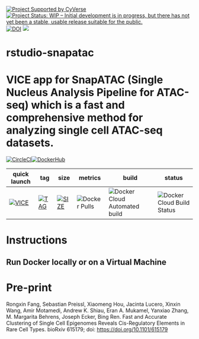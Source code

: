 [![Project Supported by CyVerse](https://img.shields.io/badge/Supported%20by-CyVerse-blue.svg)](https://learning.cyverse.org/projects/vice/en/latest/) [![Project Status: WIP – Initial development is in progress, but there has not yet been a stable, usable release suitable for the public.](https://www.repostatus.org/badges/latest/wip.svg)](https://www.repostatus.org/#wip) [![DOI](https://zenodo.org/badge/DOI/10.1101/zenodo.615179.svg)](https://doi.org/10.1101/zenodo.) [![](https://images.microbadger.com/badges/license/reetututeja/rstudio-snapatac.svg)](https://microbadger.com/images/reetututeja/rstudio-snapatac)

# rstudio-snapatac

# VICE app for SnapATAC (Single Nucleus Analysis Pipeline for ATAC-seq) which is a fast and comprehensive method for analyzing single cell ATAC-seq datasets.


[![CircleCI](https://circleci.com/gh/cyverse-vice/rstudio-snapatac.svg?style=svg)](https://circleci.com/gh/cyverse-vice/snapatac)[![DockerHub](https://img.shields.io/badge/DockerHub-brightgreen.svg?style=popout&logo=Docker)](https://hub.docker.com/r/cyversevice/jupyterlab-vscode)


quick launch | tag | size | metrics | build | status |  
------------ | --- | ---- | ------- | ------|--------|
[![VICE](https://img.shields.io/badge/CyVerse-VICE-blue.svg?style=popout&logo=Docker&color=#1488C6)]() | [![TAG](https://images.microbadger.com/badges/version/reetututeja/rstudio-snapatac.svg)](https://microbadger.com/images/reetututeja/rstudio-snapatac) | [![SIZE](https://images.microbadger.com/badges/image/reetututeja/rstudio-snapatac.svg)](https://microbadger.com/images/reetututeja/rstudio-snapatac) | ![Docker Pulls](https://img.shields.io/docker/pulls/reetututeja/rstudio-snapatac?color=blue&logo=docker&logoColor=white) | ![Docker Cloud Automated build](https://img.shields.io/docker/cloud/automated/reetututeja/rstudio-snapatac?color=blue&logo=docker&logoColor=white) | ![Docker Cloud Build Status](https://img.shields.io/docker/cloud/build/reetututeja/rstudio-snapatac?color=blue&logo=docker&logoColor=white)

# Instructions


## Run Docker locally or on a Virtual Machine

# Pre-print
Rongxin Fang, Sebastian Preissl, Xiaomeng Hou, Jacinta Lucero, Xinxin Wang, Amir Motamedi, Andrew K. Shiau, Eran A. Mukamel, Yanxiao Zhang, M. Margarita Behrens, Joseph Ecker, Bing Ren. Fast and Accurate Clustering of Single Cell Epigenomes Reveals Cis-Regulatory Elements in Rare Cell Types. bioRxiv 615179; doi: https://doi.org/10.1101/615179
